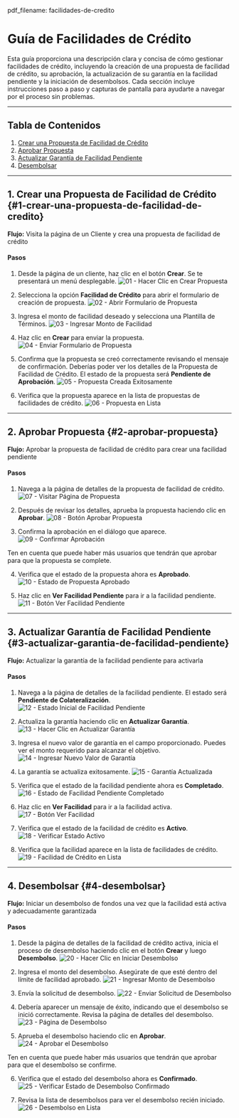 pdf_filename: facilidades-de-credito

# Guía de Facilidades de Crédito

Esta guía proporciona una descripción clara y concisa de cómo gestionar facilidades de crédito, incluyendo la creación de una propuesta de facilidad de crédito, su aprobación, la actualización de su garantía en la facilidad pendiente y la iniciación de desembolsos. Cada sección incluye instrucciones paso a paso y capturas de pantalla para ayudarte a navegar por el proceso sin problemas.

---

## Tabla de Contenidos
1. [Crear una Propuesta de Facilidad de Crédito](#1-crear-una-propuesta-de-facilidad-de-credito)
2. [Aprobar Propuesta](#2-aprobar-propuesta)
3. [Actualizar Garantía de Facilidad Pendiente](#3-actualizar-garantia-de-facilidad-pendiente)
4. [Desembolsar](#4-desembolsar)

---

## 1. Crear una Propuesta de Facilidad de Crédito {#1-crear-una-propuesta-de-facilidad-de-credito}

**Flujo:** Visita la página de un Cliente y crea una propuesta de facilidad de crédito

#### Pasos

1. Desde la página de un cliente, haz clic en el botón **Crear**. Se te presentará un menú desplegable.
  ![01 - Hacer Clic en Crear Propuesta](./screenshots/credit-facilities.cy.ts/01_click_create_proposal_button.png)

<!-- new-page -->

2. Selecciona la opción **Facilidad de Crédito** para abrir el formulario de creación de propuesta.
  ![02 - Abrir Formulario de Propuesta](./screenshots/credit-facilities.cy.ts/02_open_proposal_form.png)

3. Ingresa el monto de facilidad deseado y selecciona una Plantilla de Términos.
  ![03 - Ingresar Monto de Facilidad](./screenshots/credit-facilities.cy.ts/03_enter_facility_amount.png)

<!-- new-page -->

4. Haz clic en **Crear** para enviar la propuesta.
  ![04 - Enviar Formulario de Propuesta](./screenshots/credit-facilities.cy.ts/04_submit_proposal_form.png)

5. Confirma que la propuesta se creó correctamente revisando el mensaje de confirmación. Deberías poder ver los detalles de la Propuesta de Facilidad de Crédito. El estado de la propuesta será **Pendiente de Aprobación**.
  ![05 - Propuesta Creada Exitosamente](./screenshots/credit-facilities.cy.ts/05_proposal_created_success.png)

<!-- new-page -->

6. Verifica que la propuesta aparece en la lista de propuestas de facilidades de crédito.
  ![06 - Propuesta en Lista](./screenshots/credit-facilities.cy.ts/06_proposal_in_list.png)

---

<!-- new-page -->

## 2. Aprobar Propuesta {#2-aprobar-propuesta}

**Flujo:** Aprobar la propuesta de facilidad de crédito para crear una facilidad pendiente

#### Pasos

1. Navega a la página de detalles de la propuesta de facilidad de crédito.
  ![07 - Visitar Página de Propuesta](./screenshots/credit-facilities.cy.ts/07_visit_proposal_page.png)

2. Después de revisar los detalles, aprueba la propuesta haciendo clic en **Aprobar**.
  ![08 - Botón Aprobar Propuesta](./screenshots/credit-facilities.cy.ts/08_approve_proposal_button.png)

<!-- new-page -->

3. Confirma la aprobación en el diálogo que aparece.
  ![09 - Confirmar Aprobación](./screenshots/credit-facilities.cy.ts/09_approve_proposal_dialog.png)

Ten en cuenta que puede haber más usuarios que tendrán que aprobar para que la propuesta se complete.

4. Verifica que el estado de la propuesta ahora es **Aprobado**.
  ![10 - Estado de Propuesta Aprobado](./screenshots/credit-facilities.cy.ts/10_proposal_approved_status.png)

<!-- new-page -->

5. Haz clic en **Ver Facilidad Pendiente** para ir a la facilidad pendiente.
  ![11 - Botón Ver Facilidad Pendiente](./screenshots/credit-facilities.cy.ts/11_view_pending_facility_button.png)

---

<!-- new-page -->

## 3. Actualizar Garantía de Facilidad Pendiente {#3-actualizar-garantia-de-facilidad-pendiente}

**Flujo:** Actualizar la garantía de la facilidad pendiente para activarla

#### Pasos

1. Navega a la página de detalles de la facilidad pendiente. El estado será **Pendiente de Colateralización**.
  ![12 - Estado Inicial de Facilidad Pendiente](./screenshots/credit-facilities.cy.ts/12_pending_facility_initial_state.png)

2. Actualiza la garantía haciendo clic en **Actualizar Garantía**.
  ![13 - Hacer Clic en Actualizar Garantía](./screenshots/credit-facilities.cy.ts/13_click_update_collateral_button.png)

<!-- new-page -->

3. Ingresa el nuevo valor de garantía en el campo proporcionado. Puedes ver el monto requerido para alcanzar el objetivo.
  ![14 - Ingresar Nuevo Valor de Garantía](./screenshots/credit-facilities.cy.ts/14_enter_new_collateral_value.png)

4. La garantía se actualiza exitosamente.
  ![15 - Garantía Actualizada](./screenshots/credit-facilities.cy.ts/15_collateral_updated.png)

<!-- new-page -->

5. Verifica que el estado de la facilidad pendiente ahora es **Completado**.
  ![16 - Estado de Facilidad Pendiente Completado](./screenshots/credit-facilities.cy.ts/16_pending_facility_completed.png)

6. Haz clic en **Ver Facilidad** para ir a la facilidad activa.
  ![17 - Botón Ver Facilidad](./screenshots/credit-facilities.cy.ts/17_view_facility_button.png)

<!-- new-page -->

7. Verifica que el estado de la facilidad de crédito es **Activo**.
  ![18 - Verificar Estado Activo](./screenshots/credit-facilities.cy.ts/18_verify_active_status.png)

8. Verifica que la facilidad aparece en la lista de facilidades de crédito.
  ![19 - Facilidad de Crédito en Lista](./screenshots/credit-facilities.cy.ts/19_credit_facility_in_list.png)

---

<!-- new-page -->

## 4. Desembolsar {#4-desembolsar}

**Flujo:** Iniciar un desembolso de fondos una vez que la facilidad está activa y adecuadamente garantizada

#### Pasos

1. Desde la página de detalles de la facilidad de crédito activa, inicia el proceso de desembolso haciendo clic en el botón **Crear** y luego **Desembolso**.
  ![20 - Hacer Clic en Iniciar Desembolso](./screenshots/credit-facilities.cy.ts/20_click_initiate_disbursal_button.png)

2. Ingresa el monto del desembolso. Asegúrate de que esté dentro del límite de facilidad aprobado.
  ![21 - Ingresar Monto de Desembolso](./screenshots/credit-facilities.cy.ts/21_enter_disbursal_amount.png)

<!-- new-page -->

3. Envía la solicitud de desembolso.
  ![22 - Enviar Solicitud de Desembolso](./screenshots/credit-facilities.cy.ts/22_submit_disbursal_request.png)

4. Debería aparecer un mensaje de éxito, indicando que el desembolso se inició correctamente. Revisa la página de detalles del desembolso.
  ![23 - Página de Desembolso](./screenshots/credit-facilities.cy.ts/23_disbursal_page.png)

<!-- new-page -->

5. Aprueba el desembolso haciendo clic en **Aprobar**.
  ![24 - Aprobar el Desembolso](./screenshots/credit-facilities.cy.ts/24_approve.png)

Ten en cuenta que puede haber más usuarios que tendrán que aprobar para que el desembolso se confirme.

6. Verifica que el estado del desembolso ahora es **Confirmado**.
  ![25 - Verificar Estado de Desembolso Confirmado](./screenshots/credit-facilities.cy.ts/25_verify_disbursal_status_confirmed.png)

<!-- new-page -->

7. Revisa la lista de desembolsos para ver el desembolso recién iniciado.
  ![26 - Desembolso en Lista](./screenshots/credit-facilities.cy.ts/26_disbursal_in_list.png)
